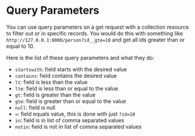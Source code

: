# Query Parameters

You can use query parameters on a get request with a collection resource to filter out or in specific records.
You would do this with something like `http://127.0.0.1:8000/person?id__gte=10` and get all ids greater than or
equal to 10.

Here is the list of these query parameters and what they do:

  * `startswith`: field starts with the desired value
  * `contains`: field contains the desired value
  * `lt`: field is less than the value
  * `lte`: field is less than or equal to the value
  * `gt`: field is greater than the value
  * `gte`: field is greater than or equal to the value
  * `null`: field is null
  * `=`: field equals value, this is done with just `?id=10`
  * `in`: field is in list of comma separated values
  * `notin`: field is not in list of comma separated values
